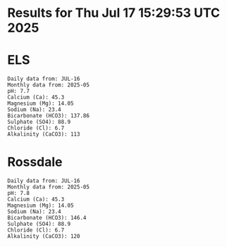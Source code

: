 # Results for Thu Jul 17 15:29:53 UTC 2025
# ELS
```
Daily data from: JUL-16
Monthly data from: 2025-05
pH: 7.7
Calcium (Ca): 45.3
Magnesium (Mg): 14.05
Sodium (Na): 23.4
Bicarbonate (HCO3): 137.86
Sulphate (SO4): 88.9
Chloride (Cl): 6.7
Alkalinity (CaCO3): 113
```
# Rossdale
```
Daily data from: JUL-16
Monthly data from: 2025-05
pH: 7.8
Calcium (Ca): 45.3
Magnesium (Mg): 14.05
Sodium (Na): 23.4
Bicarbonate (HCO3): 146.4
Sulphate (SO4): 88.9
Chloride (Cl): 6.7
Alkalinity (CaCO3): 120
```
